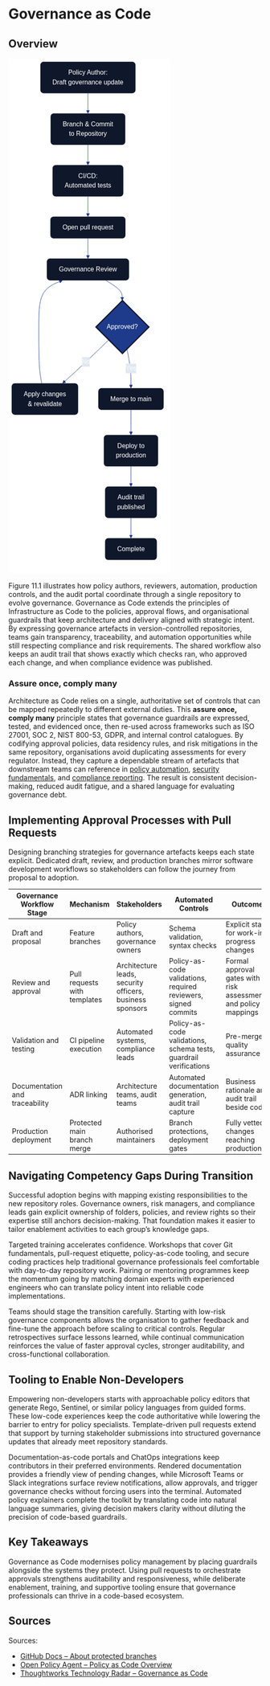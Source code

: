 # Governance as Code

## Overview

![Governance as Code pipeline](images/diagram_11_governance_pipeline.png)

Figure 11.1 illustrates how policy authors, reviewers, automation, production controls, and the audit portal coordinate through a single repository to evolve governance. Governance as Code extends the principles of Infrastructure as Code to the policies, approval flows, and organisational guardrails that keep architecture and delivery aligned with strategic intent. By expressing governance artefacts in version-controlled repositories, teams gain transparency, traceability, and automation opportunities while still respecting compliance and risk requirements. The shared workflow also keeps an audit trail that shows exactly which checks ran, who approved each change, and when compliance evidence was published.

### Assure once, comply many

Architecture as Code relies on a single, authoritative set of controls that can be mapped repeatedly to different external duties. This **assure once, comply many** principle states that governance guardrails are expressed, tested, and evidenced once, then re-used across frameworks such as ISO 27001, SOC 2, NIST 800-53, GDPR, and internal control catalogues. By codifying approval policies, data residency rules, and risk mitigations in the same repository, organisations avoid duplicating assessments for every regulator. Instead, they capture a dependable stream of artefacts that downstream teams can reference in [policy automation](10_policy_and_security.md), [security fundamentals](09a_security_fundamentals.md), and [compliance reporting](12_compliance.md). The result is consistent decision-making, reduced audit fatigue, and a shared language for evaluating governance debt.

## Implementing Approval Processes with Pull Requests

Designing branching strategies for governance artefacts keeps each state explicit. Dedicated draft, review, and production branches mirror software development workflows so stakeholders can follow the journey from proposal to adoption.

| Governance Workflow Stage | Mechanism | Stakeholders | Automated Controls | Outcome |
|---------------------------|-----------|--------------|-------------------|---------|
| Draft and proposal | Feature branches | Policy authors, governance owners | Schema validation, syntax checks | Explicit state for work-in-progress changes |
| Review and approval | Pull requests with templates | Architecture leads, security officers, business sponsors | Policy-as-code validations, required reviewers, signed commits | Formal approval gates with risk assessments and policy mappings |
| Validation and testing | CI pipeline execution | Automated systems, compliance leads | Policy-as-code validations, schema tests, guardrail verifications | Pre-merge quality assurance |
| Documentation and traceability | ADR linking | Architecture teams, audit teams | Automated documentation generation, audit trail capture | Business rationale and audit trail beside code |
| Production deployment | Protected main branch merge | Authorised maintainers | Branch protections, deployment gates | Fully vetted changes reaching production |

## Navigating Competency Gaps During Transition

Successful adoption begins with mapping existing responsibilities to the new repository roles. Governance owners, risk managers, and compliance leads gain explicit ownership of folders, policies, and review rights so their expertise still anchors decision-making. That foundation makes it easier to tailor enablement activities to each group’s knowledge gaps.

Targeted training accelerates confidence. Workshops that cover Git fundamentals, pull-request etiquette, policy-as-code tooling, and secure coding practices help traditional governance professionals feel comfortable with day-to-day repository work. Pairing or mentoring programmes keep the momentum going by matching domain experts with experienced engineers who can translate policy intent into reliable code implementations.

Teams should stage the transition carefully. Starting with low-risk governance components allows the organisation to gather feedback and fine-tune the approach before scaling to critical controls. Regular retrospectives surface lessons learned, while continual communication reinforces the value of faster approval cycles, stronger auditability, and cross-functional collaboration.

## Tooling to Enable Non-Developers

Empowering non-developers starts with approachable policy editors that generate Rego, Sentinel, or similar policy languages from guided forms. These low-code experiences keep the code authoritative while lowering the barrier to entry for policy specialists. Template-driven pull requests extend that support by turning stakeholder submissions into structured governance updates that already meet repository standards.

Documentation-as-code portals and ChatOps integrations keep contributors in their preferred environments. Rendered documentation provides a friendly view of pending changes, while Microsoft Teams or Slack integrations surface review notifications, allow approvals, and trigger governance checks without forcing users into the terminal. Automated policy explainers complete the toolkit by translating code into natural language summaries, giving decision makers clarity without diluting the precision of code-based guardrails.

## Key Takeaways

Governance as Code modernises policy management by placing guardrails alongside the systems they protect. Using pull requests to orchestrate approvals strengthens auditability and responsiveness, while deliberate enablement, training, and supportive tooling ensure that governance professionals can thrive in a code-based ecosystem.

## Sources

Sources:
- [GitHub Docs – About protected branches](https://docs.github.com/en/repositories/configuring-branches-and-merges-in-your-repository/managing-protected-branches/about-protected-branches)
- [Open Policy Agent – Policy as Code Overview](https://www.openpolicyagent.org/docs/latest/)
- [Thoughtworks Technology Radar – Governance as Code](https://www.thoughtworks.com/radar/techniques/governance-as-code)
